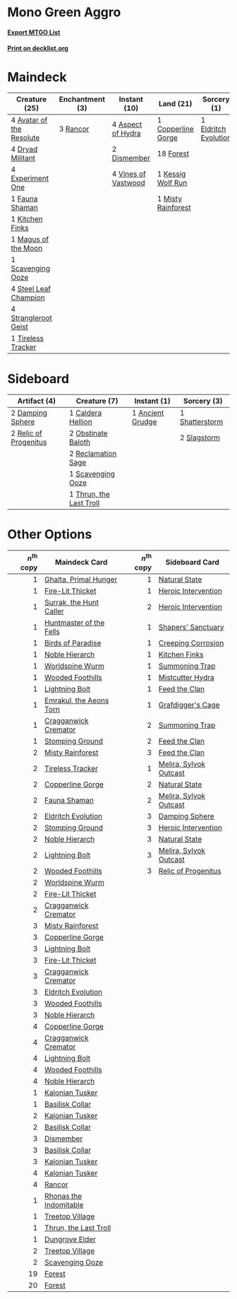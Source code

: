 # Mono Green Aggro

#### [Export MTGO List](../collection/Mono%20Green%20Aggro/Mono%20Green%20Aggro.txt)
#### [Print on decklist.org](http://decklist.org/?deckmain=4%09Aspect%20of%20Hydra%0A4%09Avatar%20of%20the%20Resolute%0A1%09Copperline%20Gorge%0A2%09Dismember%0A4%09Dryad%20Militant%0A1%09Eldritch%20Evolution%0A4%09Experiment%20One%0A1%09Fauna%20Shaman%0A18%09Forest%0A1%09Kessig%20Wolf%20Run%0A1%09Kitchen%20Finks%0A1%09Magus%20of%20the%20Moon%0A1%09Misty%20Rainforest%0A3%09Rancor%0A1%09Scavenging%20Ooze%0A4%09Steel%20Leaf%20Champion%0A4%09Strangleroot%20Geist%0A1%09Tireless%20Tracker%0A4%09Vines%20of%20Vastwood&deckside=1%09Ancient%20Grudge%0A1%09Caldera%20Hellion%0A2%09Damping%20Sphere%0A2%09Obstinate%20Baloth%0A2%09Reclamation%20Sage%0A2%09Relic%20of%20Progenitus%0A1%09Scavenging%20Ooze%0A1%09Shatterstorm%0A2%09Slagstorm%0A1%09Thrun,%20the%20Last%20Troll)
# Maindeck

|                                           Creature (25)                                           |                                  Enchantment (3)                                  |                                         Instant (10)                                         |                                          Land (21)                                          |                                          Sorcery (1)                                          |
|---------------------------------------------------------------------------------------------------|-----------------------------------------------------------------------------------|----------------------------------------------------------------------------------------------|---------------------------------------------------------------------------------------------|-----------------------------------------------------------------------------------------------|
|4 [Avatar of the Resolute](http://gatherer.wizards.com/Pages/Card/Details.aspx?multiverseid=394503)|3 [Rancor](http://gatherer.wizards.com/Pages/Card/Details.aspx?multiverseid=423501)|4 [Aspect of Hydra](http://gatherer.wizards.com/Pages/Card/Details.aspx?multiverseid=378489)  |1 [Copperline Gorge](http://gatherer.wizards.com/Pages/Card/Details.aspx?multiverseid=209408)|1 [Eldritch Evolution](http://gatherer.wizards.com/Pages/Card/Details.aspx?multiverseid=414456)|
|4 [Dryad Militant](http://gatherer.wizards.com/Pages/Card/Details.aspx?multiverseid=289226)        |                                                                                   |2 [Dismember](http://gatherer.wizards.com/Pages/Card/Details.aspx?multiverseid=397830)        |18 [Forest](http://gatherer.wizards.com/Pages/Card/Details.aspx?multiverseid=439605)         |                                                                                               |
|4 [Experiment One](http://gatherer.wizards.com/Pages/Card/Details.aspx?multiverseid=405219)        |                                                                                   |4 [Vines of Vastwood](http://gatherer.wizards.com/Pages/Card/Details.aspx?multiverseid=397747)|1 [Kessig Wolf Run](http://gatherer.wizards.com/Pages/Card/Details.aspx?multiverseid=373323) |                                                                                               |
|1 [Fauna Shaman](http://gatherer.wizards.com/Pages/Card/Details.aspx?multiverseid=205059)          |                                                                                   |                                                                                              |1 [Misty Rainforest](http://gatherer.wizards.com/Pages/Card/Details.aspx?multiverseid=426065)|                                                                                               |
|1 [Kitchen Finks](http://gatherer.wizards.com/Pages/Card/Details.aspx?multiverseid=370458)         |                                                                                   |                                                                                              |                                                                                             |                                                                                               |
|1 [Magus of the Moon](http://gatherer.wizards.com/Pages/Card/Details.aspx?multiverseid=438704)     |                                                                                   |                                                                                              |                                                                                             |                                                                                               |
|1 [Scavenging Ooze](http://gatherer.wizards.com/Pages/Card/Details.aspx?multiverseid=425959)       |                                                                                   |                                                                                              |                                                                                             |                                                                                               |
|4 [Steel Leaf Champion](http://gatherer.wizards.com/Pages/Card/Details.aspx?multiverseid=443070)   |                                                                                   |                                                                                              |                                                                                             |                                                                                               |
|4 [Strangleroot Geist](http://gatherer.wizards.com/Pages/Card/Details.aspx?multiverseid=262671)    |                                                                                   |                                                                                              |                                                                                             |                                                                                               |
|1 [Tireless Tracker](http://gatherer.wizards.com/Pages/Card/Details.aspx?multiverseid=409997)      |                                                                                   |                                                                                              |                                                                                             |                                                                                               |


# Sideboard

|                                          Artifact (4)                                          |                                           Creature (7)                                           |                                        Instant (1)                                        |                                       Sorcery (3)                                       |
|------------------------------------------------------------------------------------------------|--------------------------------------------------------------------------------------------------|-------------------------------------------------------------------------------------------|-----------------------------------------------------------------------------------------|
|2 [Damping Sphere](http://gatherer.wizards.com/Pages/Card/Details.aspx?multiverseid=443101)     |1 [Caldera Hellion](http://gatherer.wizards.com/Pages/Card/Details.aspx?multiverseid=175072)      |1 [Ancient Grudge](http://gatherer.wizards.com/Pages/Card/Details.aspx?multiverseid=425913)|1 [Shatterstorm](http://gatherer.wizards.com/Pages/Card/Details.aspx?multiverseid=430683)|
|2 [Relic of Progenitus](http://gatherer.wizards.com/Pages/Card/Details.aspx?multiverseid=205326)|2 [Obstinate Baloth](http://gatherer.wizards.com/Pages/Card/Details.aspx?multiverseid=438745)     |                                                                                           |2 [Slagstorm](http://gatherer.wizards.com/Pages/Card/Details.aspx?multiverseid=214054)   |
|                                                                                                |2 [Reclamation Sage](http://gatherer.wizards.com/Pages/Card/Details.aspx?multiverseid=430359)     |                                                                                           |                                                                                         |
|                                                                                                |1 [Scavenging Ooze](http://gatherer.wizards.com/Pages/Card/Details.aspx?multiverseid=425959)      |                                                                                           |                                                                                         |
|                                                                                                |1 [Thrun, the Last Troll](http://gatherer.wizards.com/Pages/Card/Details.aspx?multiverseid=214050)|                                                                                           |                                                                                         |


# Other Options

|*n*<sup>th</sup> copy|                                          Maindeck Card                                           |*n*<sup>th</sup> copy|                                         Sideboard Card                                          |
|--------------------:|--------------------------------------------------------------------------------------------------|--------------------:|-------------------------------------------------------------------------------------------------|
|                    1|[Ghalta, Primal Hunger](http://gatherer.wizards.com/Pages/Card/Details.aspx?multiverseid=439787)  |                    1|[Natural State](http://gatherer.wizards.com/Pages/Card/Details.aspx?multiverseid=407646)         |
|                    1|[Fire-Lit Thicket](http://gatherer.wizards.com/Pages/Card/Details.aspx?multiverseid=409560)       |                    1|[Heroic Intervention](http://gatherer.wizards.com/Pages/Card/Details.aspx?multiverseid=423776)   |
|                    1|[Surrak, the Hunt Caller](http://gatherer.wizards.com/Pages/Card/Details.aspx?multiverseid=394721)|                    2|[Heroic Intervention](http://gatherer.wizards.com/Pages/Card/Details.aspx?multiverseid=423776)   |
|                    1|[Huntmaster of the Fells](http://gatherer.wizards.com/Pages/Card/Details.aspx?multiverseid=439333)|                    1|[Shapers' Sanctuary](http://gatherer.wizards.com/Pages/Card/Details.aspx?multiverseid=435362)    |
|                    1|[Birds of Paradise](http://gatherer.wizards.com/Pages/Card/Details.aspx?multiverseid=416933)      |                    1|[Creeping Corrosion](http://gatherer.wizards.com/Pages/Card/Details.aspx?multiverseid=214029)    |
|                    1|[Noble Hierarch](http://gatherer.wizards.com/Pages/Card/Details.aspx?multiverseid=397709)         |                    1|[Kitchen Finks](http://gatherer.wizards.com/Pages/Card/Details.aspx?multiverseid=370458)         |
|                    1|[Worldspine Wurm](http://gatherer.wizards.com/Pages/Card/Details.aspx?multiverseid=253575)        |                    1|[Summoning Trap](http://gatherer.wizards.com/Pages/Card/Details.aspx?multiverseid=425964)        |
|                    1|[Wooded Foothills](http://gatherer.wizards.com/Pages/Card/Details.aspx?multiverseid=405116)       |                    1|[Mistcutter Hydra](http://gatherer.wizards.com/Pages/Card/Details.aspx?multiverseid=373727)      |
|                    1|[Lightning Bolt](http://gatherer.wizards.com/Pages/Card/Details.aspx?multiverseid=234704)         |                    1|[Feed the Clan](http://gatherer.wizards.com/Pages/Card/Details.aspx?multiverseid=386535)         |
|                    1|[Emrakul, the Aeons Torn](http://gatherer.wizards.com/Pages/Card/Details.aspx?multiverseid=397905)|                    1|[Grafdigger's Cage](http://gatherer.wizards.com/Pages/Card/Details.aspx?multiverseid=426046)     |
|                    1|[Cragganwick Cremator](http://gatherer.wizards.com/Pages/Card/Details.aspx?multiverseid=159402)   |                    2|[Summoning Trap](http://gatherer.wizards.com/Pages/Card/Details.aspx?multiverseid=425964)        |
|                    1|[Stomping Ground](http://gatherer.wizards.com/Pages/Card/Details.aspx?multiverseid=405110)        |                    2|[Feed the Clan](http://gatherer.wizards.com/Pages/Card/Details.aspx?multiverseid=386535)         |
|                    2|[Misty Rainforest](http://gatherer.wizards.com/Pages/Card/Details.aspx?multiverseid=426065)       |                    3|[Feed the Clan](http://gatherer.wizards.com/Pages/Card/Details.aspx?multiverseid=386535)         |
|                    2|[Tireless Tracker](http://gatherer.wizards.com/Pages/Card/Details.aspx?multiverseid=409997)       |                    1|[Melira, Sylvok Outcast](http://gatherer.wizards.com/Pages/Card/Details.aspx?multiverseid=194274)|
|                    2|[Copperline Gorge](http://gatherer.wizards.com/Pages/Card/Details.aspx?multiverseid=209408)       |                    2|[Natural State](http://gatherer.wizards.com/Pages/Card/Details.aspx?multiverseid=407646)         |
|                    2|[Fauna Shaman](http://gatherer.wizards.com/Pages/Card/Details.aspx?multiverseid=205059)           |                    2|[Melira, Sylvok Outcast](http://gatherer.wizards.com/Pages/Card/Details.aspx?multiverseid=194274)|
|                    2|[Eldritch Evolution](http://gatherer.wizards.com/Pages/Card/Details.aspx?multiverseid=414456)     |                    3|[Damping Sphere](http://gatherer.wizards.com/Pages/Card/Details.aspx?multiverseid=443101)        |
|                    2|[Stomping Ground](http://gatherer.wizards.com/Pages/Card/Details.aspx?multiverseid=405110)        |                    3|[Heroic Intervention](http://gatherer.wizards.com/Pages/Card/Details.aspx?multiverseid=423776)   |
|                    2|[Noble Hierarch](http://gatherer.wizards.com/Pages/Card/Details.aspx?multiverseid=397709)         |                    3|[Natural State](http://gatherer.wizards.com/Pages/Card/Details.aspx?multiverseid=407646)         |
|                    2|[Lightning Bolt](http://gatherer.wizards.com/Pages/Card/Details.aspx?multiverseid=234704)         |                    3|[Melira, Sylvok Outcast](http://gatherer.wizards.com/Pages/Card/Details.aspx?multiverseid=194274)|
|                    2|[Wooded Foothills](http://gatherer.wizards.com/Pages/Card/Details.aspx?multiverseid=405116)       |                    3|[Relic of Progenitus](http://gatherer.wizards.com/Pages/Card/Details.aspx?multiverseid=205326)   |
|                    2|[Worldspine Wurm](http://gatherer.wizards.com/Pages/Card/Details.aspx?multiverseid=253575)        |                     |                                                                                                 |
|                    2|[Fire-Lit Thicket](http://gatherer.wizards.com/Pages/Card/Details.aspx?multiverseid=409560)       |                     |                                                                                                 |
|                    2|[Cragganwick Cremator](http://gatherer.wizards.com/Pages/Card/Details.aspx?multiverseid=159402)   |                     |                                                                                                 |
|                    3|[Misty Rainforest](http://gatherer.wizards.com/Pages/Card/Details.aspx?multiverseid=426065)       |                     |                                                                                                 |
|                    3|[Copperline Gorge](http://gatherer.wizards.com/Pages/Card/Details.aspx?multiverseid=209408)       |                     |                                                                                                 |
|                    3|[Lightning Bolt](http://gatherer.wizards.com/Pages/Card/Details.aspx?multiverseid=234704)         |                     |                                                                                                 |
|                    3|[Fire-Lit Thicket](http://gatherer.wizards.com/Pages/Card/Details.aspx?multiverseid=409560)       |                     |                                                                                                 |
|                    3|[Cragganwick Cremator](http://gatherer.wizards.com/Pages/Card/Details.aspx?multiverseid=159402)   |                     |                                                                                                 |
|                    3|[Eldritch Evolution](http://gatherer.wizards.com/Pages/Card/Details.aspx?multiverseid=414456)     |                     |                                                                                                 |
|                    3|[Wooded Foothills](http://gatherer.wizards.com/Pages/Card/Details.aspx?multiverseid=405116)       |                     |                                                                                                 |
|                    3|[Noble Hierarch](http://gatherer.wizards.com/Pages/Card/Details.aspx?multiverseid=397709)         |                     |                                                                                                 |
|                    4|[Copperline Gorge](http://gatherer.wizards.com/Pages/Card/Details.aspx?multiverseid=209408)       |                     |                                                                                                 |
|                    4|[Cragganwick Cremator](http://gatherer.wizards.com/Pages/Card/Details.aspx?multiverseid=159402)   |                     |                                                                                                 |
|                    4|[Lightning Bolt](http://gatherer.wizards.com/Pages/Card/Details.aspx?multiverseid=234704)         |                     |                                                                                                 |
|                    4|[Wooded Foothills](http://gatherer.wizards.com/Pages/Card/Details.aspx?multiverseid=405116)       |                     |                                                                                                 |
|                    4|[Noble Hierarch](http://gatherer.wizards.com/Pages/Card/Details.aspx?multiverseid=397709)         |                     |                                                                                                 |
|                    1|[Kalonian Tusker](http://gatherer.wizards.com/Pages/Card/Details.aspx?multiverseid=370700)        |                     |                                                                                                 |
|                    1|[Basilisk Collar](http://gatherer.wizards.com/Pages/Card/Details.aspx?multiverseid=426041)        |                     |                                                                                                 |
|                    2|[Kalonian Tusker](http://gatherer.wizards.com/Pages/Card/Details.aspx?multiverseid=370700)        |                     |                                                                                                 |
|                    2|[Basilisk Collar](http://gatherer.wizards.com/Pages/Card/Details.aspx?multiverseid=426041)        |                     |                                                                                                 |
|                    3|[Dismember](http://gatherer.wizards.com/Pages/Card/Details.aspx?multiverseid=397830)              |                     |                                                                                                 |
|                    3|[Basilisk Collar](http://gatherer.wizards.com/Pages/Card/Details.aspx?multiverseid=426041)        |                     |                                                                                                 |
|                    3|[Kalonian Tusker](http://gatherer.wizards.com/Pages/Card/Details.aspx?multiverseid=370700)        |                     |                                                                                                 |
|                    4|[Kalonian Tusker](http://gatherer.wizards.com/Pages/Card/Details.aspx?multiverseid=370700)        |                     |                                                                                                 |
|                    4|[Rancor](http://gatherer.wizards.com/Pages/Card/Details.aspx?multiverseid=423501)                 |                     |                                                                                                 |
|                    1|[Rhonas the Indomitable](http://gatherer.wizards.com/Pages/Card/Details.aspx?multiverseid=429887) |                     |                                                                                                 |
|                    1|[Treetop Village](http://gatherer.wizards.com/Pages/Card/Details.aspx?multiverseid=442766)        |                     |                                                                                                 |
|                    1|[Thrun, the Last Troll](http://gatherer.wizards.com/Pages/Card/Details.aspx?multiverseid=214050)  |                     |                                                                                                 |
|                    1|[Dungrove Elder](http://gatherer.wizards.com/Pages/Card/Details.aspx?multiverseid=220210)         |                     |                                                                                                 |
|                    2|[Treetop Village](http://gatherer.wizards.com/Pages/Card/Details.aspx?multiverseid=442766)        |                     |                                                                                                 |
|                    2|[Scavenging Ooze](http://gatherer.wizards.com/Pages/Card/Details.aspx?multiverseid=425959)        |                     |                                                                                                 |
|                   19|[Forest](http://gatherer.wizards.com/Pages/Card/Details.aspx?multiverseid=439605)                 |                     |                                                                                                 |
|                   20|[Forest](http://gatherer.wizards.com/Pages/Card/Details.aspx?multiverseid=439605)                 |                     |                                                                                                 |

